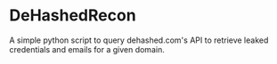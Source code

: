 # DeHashedRecon
A simple python script to query dehashed.com's API to retrieve leaked credentials and emails for a given domain.
